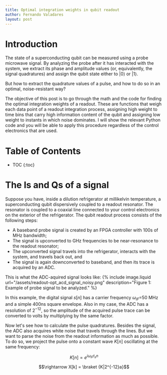 ```yaml
---
title: Optimal integration weights in qubit readout
author: Fernando Valadares
layout: post
---
```


# Introduction

The state of a superconducting qubit can be measured using a probe microwave signal. By analyzing the probe after it has interacted with the system, we extract its phase and amplitude values (or, equivalently, the signal quadratures) and assign the qubit state either to $\left|0\right>$ or $\left|1\right>$. 

But how to extract the quadrature values of a pulse, and how to do so in an optimal, noise-resistant way? 

The objective of this post is to go through the math and the code for finding the optimal integration weights of a readout. These are functions that weigh each data point of a readout integration process, assigning high weight to time bins that carry high information content of the qubit and assigning low weight to instants in which noise dominates. I will show the relevant Python code and you will be able to apply this procedure regardless of the control electronics that are used.

# Table of Contents
* TOC
{:toc}


# The Is and Qs of a signal

Suppose you have, inside a dilution refrigerator at millikelvin temperature, a superconducting qubit dispersively coupled to a readout resonator. The resonator is coupled to a coaxial line connected to your control electronics on the exterior of the refrigerator. The qubit readout process consists of the following steps:
- A baseband probe signal is created by an FPGA controller with 100s of MHz bandwidth;
- The signal is upconverted to GHz frequencies to be near-resonance to the readout resonator;
- The upconverted signal travels into the refrigerator, interacts with the system, and travels back out, and
- The signal is again downconverted to baseband, and then its trace is acquired by an ADC.

This is what the ADC-aquired signal looks like:
{% include image.liquid url="/assets/readout-opt_acd_signal_noisy.png" description="Figure 1: Example of probe signal to be analyzed." %}

In this example, the digital signal $s[n]$ has a carrier frequency $\omega_{IF} =$50 MHz and a simple 400ns square envelope. Also in my case, the ADC has a resolution of $2^{-12}$, so the amplitude of the acquired pulse trace can be converted to volts by multiplying by the same factor. 

Now let's see how to calculate the pulse quadratures. Besides the signal, the ADC also acquires white noise that travels through the lines. But we want to parse the noise from the readout information as much as possible. To do so, we project the pulse onto a constant wave $K[n]$ oscillating at the same frequency:

$$K[n] = e^{i\omega_{IF} t_s n}$$

$$\rightarrow X[k] = \braket {K|2^{-12}a}$$


